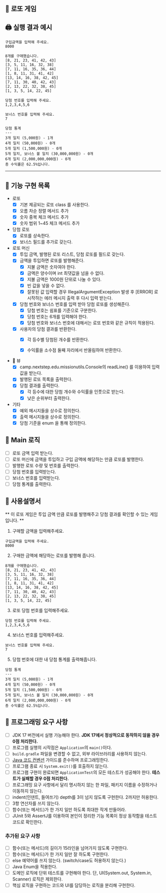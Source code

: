 ## :money_with_wings: 로또 게임 

## :printer: 실행 결과 예시

```
구입금액을 입력해 주세요.
8000

8개를 구매했습니다.
[8, 21, 23, 41, 42, 43] 
[3, 5, 11, 16, 32, 38] 
[7, 11, 16, 35, 36, 44] 
[1, 8, 11, 31, 41, 42] 
[13, 14, 16, 38, 42, 45] 
[7, 11, 30, 40, 42, 43] 
[2, 13, 22, 32, 38, 45] 
[1, 3, 5, 14, 22, 45]

당첨 번호를 입력해 주세요.
1,2,3,4,5,6

보너스 번호를 입력해 주세요.
7

당첨 통계
---
3개 일치 (5,000원) - 1개
4개 일치 (50,000원) - 0개
5개 일치 (1,500,000원) - 0개
5개 일치, 보너스 볼 일치 (30,000,000원) - 0개
6개 일치 (2,000,000,000원) - 0개
총 수익률은 62.5%입니다.
```

---

## :checkered_flag: 기능 구현 목록

- 로또 
  - [x] 기본 제공되는 로또 class 를 사용한다.
  - [x] 오름 차순 정렬 메서드 추가
  - [x] 숫자 중복 체크 메서드 추가
  - [x] 숫자 범위 1~45 체크 메서드 추가

- 당첨 로또
  - [x] 로또를 상속한다.
  - [x] 보너스 필드를 추가로 갖는다.

- 로또 머신
  - [x] 투입 금액, 발행된 로또 리스트, 당첨 로또를 필드로 갖는다.
  - [x] 금액을 투입하면 로또를 발행해준다.
    - [x] 지불 금액은 숫자여야 한다.
    - [x] 금액은 양수이며 int 최댓값을 넘을 수 없다.
    - [x] 지불 금액은 1000원 단위로 나눌 수 있다.
    - [x] 빈 값을 넣을 수 없다.
    - [x] 잘못된 값 입력할 경우 IllegalArgumentException 발생 후
      [ERROR] 로 시작하는 에러 메시지 출력 후 다시 입력 받는다.
  - [x] 당첨 번호와 보너스 번호를 입력 받아 당첨 로또를 생성해준다.
    - [x] 당첨 번호는 쉼표를 기준으로 구분한다.
    - [x] 당첨 번호는 6개를 입력해야 한다.
    - [x] 당첨 번호와 보너스 번호에 대해서는 로또 번호와 같은 규칙이 적용된다.
  - [x] 사용자의 당첨 결과를 반환한다.
    - [x] 각 등수별 당첨된 개수를 반환한다.
    - [x] 수익률을 소수점 둘째 자리에서 반올림하여 반환한다.

    
- :rainbow: 뷰
  - [x] camp.nextstep.edu.missionutils.Console의 readLine() 를 이용하여
    입력값을 받는다.
  - [x] 발행된 로또 목록을 출력한다.
  - [x] 당첨 결과를 출력한다.
    - [x] 각 등수에 대한 당첨 개수와 수익률을 인풋으로 받는다.
    - [x] 낮은 순위부터 출력한다.

- 기타 
  - [x] 예외 메시지들을 상수로 정의한다.
  - [x] 출력 메시지들을 상수로 정의한다.
  - [x] 당첨 기준을 enum 을 통해 정의한다.

## :star2: Main 로직
- [ ] 로또 금액 입력 받는다.
- [ ] 로또 머신에 금액을 투입하고 구입 금액에 해당하는 만큼 로또를 발행한다.
- [ ] 발행한 로또 수량 및 번호를 출력한다.
- [ ] 당첨 번호를 입력받는다.
- [ ] 보너스 번호를 입력받는다.
- [ ] 당첨 통계를 출력한다.

## :flashlight: 사용설명서 

** 이 로또 게임은 투입 금액 만큼 로또를 발행해주고 당첨 결과를 확인할 수 있는 게임입니다. **

1. 구매할 금액을 입력해주세요.
```
구입금액을 입력해 주세요.
8000
```

2. 구매한 금액에 해당하는 로또를 발행해 줍니다.
```
8개를 구매했습니다.
[8, 21, 23, 41, 42, 43] 
[3, 5, 11, 16, 32, 38] 
[7, 11, 16, 35, 36, 44] 
[1, 8, 11, 31, 41, 42] 
[13, 14, 16, 38, 42, 45] 
[7, 11, 30, 40, 42, 43] 
[2, 13, 22, 32, 38, 45] 
[1, 3, 5, 14, 22, 45]
```
3. 로또 당첨 번호를 입력해주세요.
```
당첨 번호를 입력해 주세요.
1,2,3,4,5,6
```

4. 보너스 번호를 입력해주세요.
```
보너스 번호를 입력해 주세요.
7
```

5. 당첨 번호에 대한 내 당첨 통계를 출력해줍니다.
```
당첨 통계
---
3개 일치 (5,000원) - 1개
4개 일치 (50,000원) - 0개
5개 일치 (1,500,000원) - 0개
5개 일치, 보너스 볼 일치 (30,000,000원) - 0개
6개 일치 (2,000,000,000원) - 0개
총 수익률은 62.5%입니다.
```

## 🎯 프로그래밍 요구 사항

- [ ] JDK 17 버전에서 실행 가능해야 한다. **JDK 17에서 정상적으로 동작하지 않을 경우 0점 처리한다.**
- [ ] 프로그램 실행의 시작점은 `Application`의 `main()`이다.
- [ ] `build.gradle` 파일을 변경할 수 없고, 외부 라이브러리를 사용하지 않는다.
- [ ] [Java 코드 컨벤션](https://github.com/woowacourse/woowacourse-docs/tree/master/styleguide/java) 가이드를 준수하며 프로그래밍한다.
- [ ] 프로그램 종료 시 `System.exit()`를 호출하지 않는다.
- [ ] 프로그램 구현이 완료되면 `ApplicationTest`의 모든 테스트가 성공해야 한다. **테스트가 실패할 경우 0점 처리한다.**
- [ ] 프로그래밍 요구 사항에서 달리 명시하지 않는 한 파일, 패키지 이름을 수정하거나 이동하지 않는다.
- [ ] indent(인덴트, 들여쓰기) depth를 3이 넘지 않도록 구현한다. 2까지만 허용한다.
- [ ] 3항 연산자를 쓰지 않는다.
- [ ] 함수(또는 메서드)가 한 가지 일만 하도록 최대한 작게 만들어라.
- [ ] JUnit 5와 AssertJ를 이용하여 본인이 정리한 기능 목록이 정상 동작함을 테스트 코드로 확인한다.

### 추가된 요구 사항

- [ ] 함수(또는 메서드)의 길이가 15라인을 넘어가지 않도록 구현한다.
- [ ] 함수(또는 메서드)가 한 가지 일만 잘 하도록 구현한다.
- [ ] else 예약어를 쓰지 않는다. (switch/case도 허용하지 않는다.)
- [ ] Java Enum을 적용한다.
- [ ] 도메인 로직에 단위 테스트를 구현해야 한다. 단, UI(System.out, System.in, Scanner) 로직은 제외한다.
- [ ] 핵심 로직을 구현하는 코드와 UI를 담당하는 로직을 분리해 구현한다.
